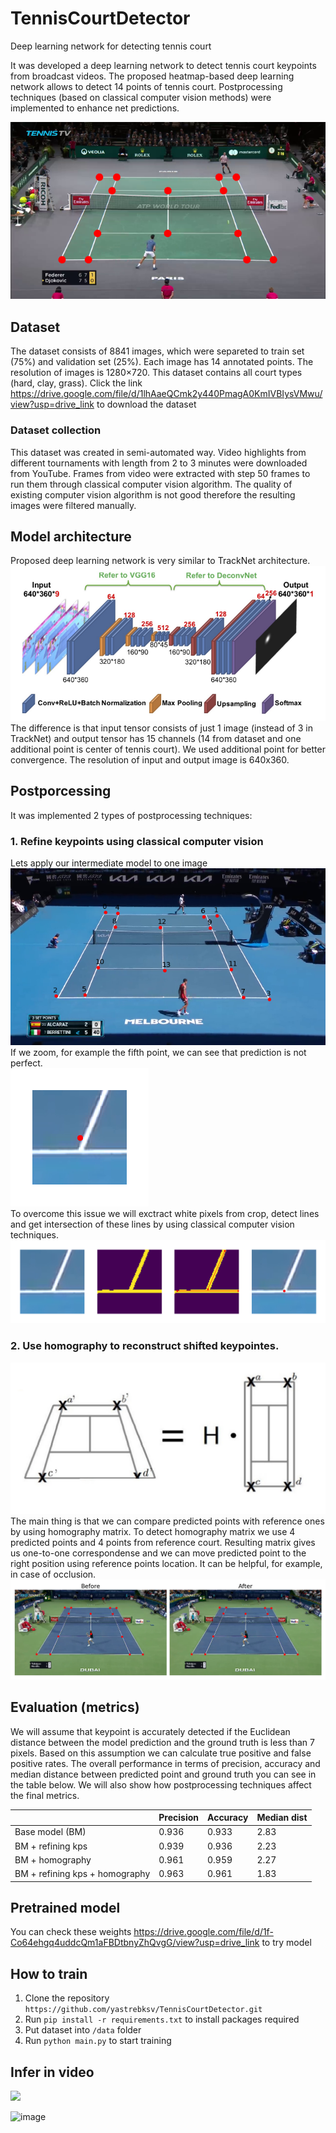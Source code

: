 # TennisCourtDetector
Deep learning network for detecting tennis court

It was developed a deep learning network to detect tennis court keypoints from broadcast videos. The proposed heatmap-based deep learning
network allows to detect 14 points of tennis court. Postprocessing techniques (based on classical computer vision methods) were implemented to enhance 
net predictions.

![](imgs/dataset_example.png)

## Dataset
The dataset consists of 8841 images, which were separeted to train set (75%) and validation set (25%). Each image has 14 annotated points. 
The resolution of images is 1280×720. This dataset contains all court types (hard, clay, grass). Click the link 
https://drive.google.com/file/d/1lhAaeQCmk2y440PmagA0KmIVBIysVMwu/view?usp=drive_link to download the dataset

### Dataset collection
This dataset was created in semi-automated way. Video highlights from different tournaments with length from 2 to 3 minutes were downloaded from YouTube. 
Frames from video were extracted with step 50 frames to run them through classical computer vision algorithm. The quality of existing computer vision 
algorithm is not good therefore the resulting images were filtered manually.    

## Model architecture
Proposed deep learning network is very similar to TrackNet architecture. 
![](imgs/tracknet_arch.png) 
<br> The difference is that input tensor consists of just 1 image (instead of 3 in TrackNet) and output tensor has 15 channels (14 from dataset and one additional
point is center of tennis court). We used additional point for better convergence. The resolution of input and output image is 640x360.

## Postporcessing
It was implemented 2 types of postprocessing techniques:
### 1. Refine keypoints using classical computer vision
Lets apply our intermediate model to one image <br>
![](imgs/net_prediction.png) <br>
If we zoom, for example the fifth point, we can see that prediction is not perfect. <br>
![](imgs/crop_example.png)  <br>
To overcome this issue we will exctract white pixels from crop, detect lines and get intersection of these lines by using classical computer vision techniques. 
![](imgs/kps_refine.png)
### 2. Use homography to reconstruct shifted keypointes.
![](imgs/homography.png) <br>
The main thing is that we can compare predicted points with reference ones by using homography matrix. To detect homography matrix we use 4 predicted points
and 4 points from reference court. Resulting matrix gives us one-to-one correspondense and we can move predicted point to the right position using reference
points location. It can be helpful, for example, in case of occlusion.
![](imgs/homography_example.png) <br>

## Evaluation (metrics)
We will assume that keypoint is accurately detected if the Euclidean distance between the model prediction and the ground truth is less than 7 pixels.
Based on this assumption we can calculate true positive and false positive rates. The overall performance in terms of precision, accuracy and median 
distance between predicted point and ground truth you can see in the table below. We will also show how postprocessing techniques affect 
the final metrics.

|                                | Precision | Accuracy | Median dist |
| -----------                    | --------- | -------  |  ------     | 
| Base model (BM)                | 0.936     | 0.933    | 2.83        |
| BM + refining kps              | 0.939     | 0.936    | 2.23        |
| BM + homography                | 0.961     | 0.959    | 2.27        |  
| BM + refining kps + homography | 0.963     | 0.961    | 1.83        | 

## Pretrained model
You can check these weights https://drive.google.com/file/d/1f-Co64ehgq4uddcQm1aFBDtbnyZhQvgG/view?usp=drive_link to try model

## How to train
1. Clone the repository `https://github.com/yastrebksv/TennisCourtDetector.git`
2. Run `pip install -r requirements.txt` to install packages required
3. Put dataset into `/data` folder
4. Run `python main.py` to start training

## Infer in video 
![](imgs/video_infer.gif) 

![image](https://github.com/user-attachments/assets/83fc2a83-302e-4f6c-94a7-654890b274cc)

